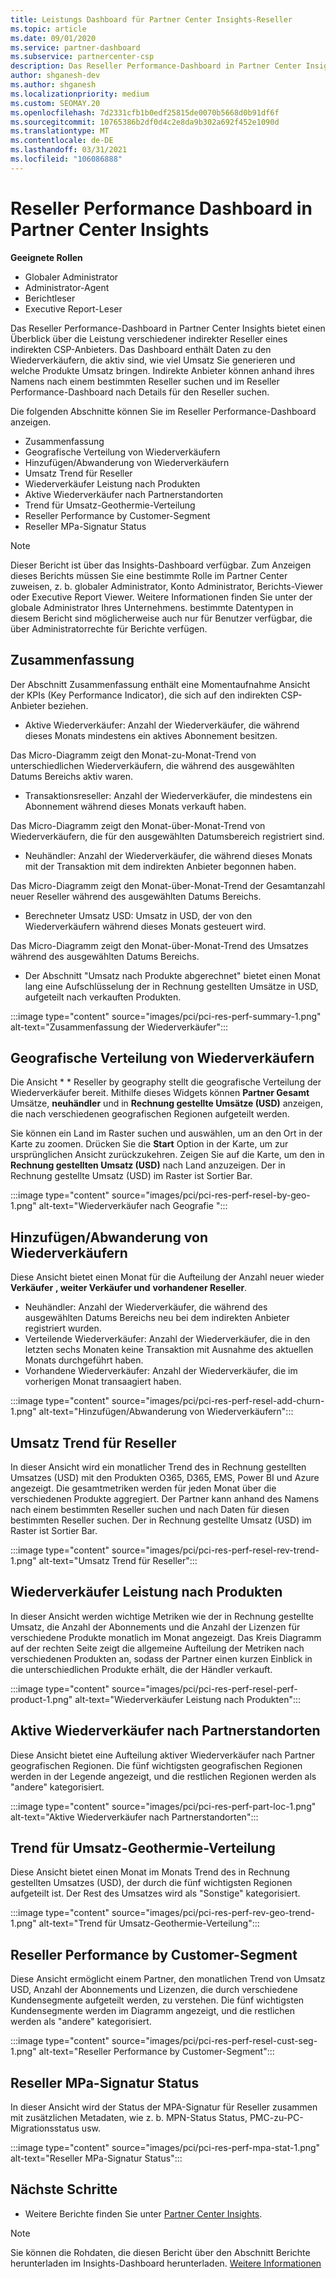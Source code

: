 ```yaml
---
title: Leistungs Dashboard für Partner Center Insights-Reseller
ms.topic: article
ms.date: 09/01/2020
ms.service: partner-dashboard
ms.subservice: partnercenter-csp
description: Das Reseller Performance-Dashboard in Partner Center Insights bietet einen Überblick über die Leistung verschiedener indirekter Reseller eines indirekten CSP-Anbieters.
author: shganesh-dev
ms.author: shganesh
ms.localizationpriority: medium
ms.custom: SEOMAY.20
ms.openlocfilehash: 7d2331cfb1b0edf25815de0070b5668d0b91df6f
ms.sourcegitcommit: 10765386b2df0d4c2e8da9b302a692f452e1090d
ms.translationtype: MT
ms.contentlocale: de-DE
ms.lasthandoff: 03/31/2021
ms.locfileid: "106086888"
---
```

# <a name="reseller-performance-dashboard-in-partner-center-insights"></a>Reseller Performance Dashboard in Partner Center Insights

**Geeignete Rollen**

- Globaler Administrator
- Administrator-Agent
- Berichtleser
- Executive Report-Leser

Das Reseller Performance-Dashboard in Partner Center Insights bietet einen Überblick über die Leistung verschiedener indirekter Reseller eines indirekten CSP-Anbieters. Das Dashboard enthält Daten zu den Wiederverkäufern, die aktiv sind, wie viel Umsatz Sie generieren und welche Produkte Umsatz bringen. Indirekte Anbieter können anhand ihres Namens nach einem bestimmten Reseller suchen und im Reseller Performance-Dashboard nach Details für den Reseller suchen.

Die folgenden Abschnitte können Sie im Reseller Performance-Dashboard anzeigen.

- Zusammenfassung
- Geografische Verteilung von Wiederverkäufern
- Hinzufügen/Abwanderung von Wiederverkäufern 
- Umsatz Trend für Reseller 
- Wiederverkäufer Leistung nach Produkten
- Aktive Wiederverkäufer nach Partnerstandorten
- Trend für Umsatz-Geothermie-Verteilung
- Reseller Performance by Customer-Segment
- Reseller MPa-Signatur Status

 > [!NOTE]
 > Dieser Bericht ist über das Insights-Dashboard verfügbar. Zum Anzeigen dieses Berichts müssen Sie eine bestimmte Rolle im Partner Center zuweisen, z. b. globaler Administrator, Konto Administrator, Berichts-Viewer oder Executive Report Viewer. Weitere Informationen finden Sie unter der globale Administrator Ihres Unternehmens. bestimmte Datentypen in diesem Bericht sind möglicherweise auch nur für Benutzer verfügbar, die über Administratorrechte für Berichte verfügen.

## <a name="summary"></a>Zusammenfassung

Der Abschnitt Zusammenfassung enthält eine Momentaufnahme Ansicht der KPIs (Key Performance Indicator), die sich auf den indirekten CSP-Anbieter beziehen.

- Aktive Wiederverkäufer: Anzahl der Wiederverkäufer, die während dieses Monats mindestens ein aktives Abonnement besitzen.

Das Micro-Diagramm zeigt den Monat-zu-Monat-Trend von unterschiedlichen Wiederverkäufern, die während des ausgewählten Datums Bereichs aktiv waren.

- Transaktionsreseller: Anzahl der Wiederverkäufer, die mindestens ein Abonnement während dieses Monats verkauft haben. 

Das Micro-Diagramm zeigt den Monat-über-Monat-Trend von Wiederverkäufern, die für den ausgewählten Datumsbereich registriert sind.

- Neuhändler: Anzahl der Wiederverkäufer, die während dieses Monats mit der Transaktion mit dem indirekten Anbieter begonnen haben. 

Das Micro-Diagramm zeigt den Monat-über-Monat-Trend der Gesamtanzahl neuer Reseller während des ausgewählten Datums Bereichs.

- Berechneter Umsatz USD: Umsatz in USD, der von den Wiederverkäufern während dieses Monats gesteuert wird. 

Das Micro-Diagramm zeigt den Monat-über-Monat-Trend des Umsatzes während des ausgewählten Datums Bereichs.

- Der Abschnitt "Umsatz nach Produkte abgerechnet" bietet einen Monat lang eine Aufschlüsselung der in Rechnung gestellten Umsätze in USD, aufgeteilt nach verkauften Produkten. 

:::image type="content" source="images/pci/pci-res-perf-summary-1.png" alt-text="Zusammenfassung der Wiederverkäufer":::

## <a name="geographical-spread-of-resellers"></a>Geografische Verteilung von Wiederverkäufern

Die Ansicht * * Reseller by geography stellt die geografische Verteilung der Wiederverkäufer bereit. Mithilfe dieses Widgets können **Partner Gesamt** Umsätze, **neuhändler** und in **Rechnung gestellte Umsätze (USD)** anzeigen, die nach verschiedenen geografischen Regionen aufgeteilt werden.

Sie können ein Land im Raster suchen und auswählen, um an den Ort in der Karte zu zoomen. Drücken Sie die **Start** Option in der Karte, um zur ursprünglichen Ansicht zurückzukehren. Zeigen Sie auf die Karte, um den in **Rechnung gestellten Umsatz (USD)** nach Land anzuzeigen. Der in Rechnung gestellte Umsatz (USD) im Raster ist Sortier Bar.

:::image type="content" source="images/pci/pci-res-perf-resel-by-geo-1.png" alt-text="Wiederverkäufer nach Geografie ":::

## <a name="resellers-addchurns"></a>Hinzufügen/Abwanderung von Wiederverkäufern

Diese Ansicht bietet einen Monat für die Aufteilung der Anzahl neuer wieder **Verkäufer** **, weiter Verkäufer und** **vorhandener Reseller**. 

- Neuhändler: Anzahl der Wiederverkäufer, die während des ausgewählten Datums Bereichs neu bei dem indirekten Anbieter registriert wurden.
- Verteilende Wiederverkäufer: Anzahl der Wiederverkäufer, die in den letzten sechs Monaten keine Transaktion mit Ausnahme des aktuellen Monats durchgeführt haben.
- Vorhandene Wiederverkäufer: Anzahl der Wiederverkäufer, die im vorherigen Monat transaagiert haben.

:::image type="content" source="images/pci/pci-res-perf-resel-add-churn-1.png" alt-text="Hinzufügen/Abwanderung von Wiederverkäufern":::

## <a name="resellers-revenue-trend"></a>Umsatz Trend für Reseller 

In dieser Ansicht wird ein monatlicher Trend des in Rechnung gestellten Umsatzes (USD) mit den Produkten O365, D365, EMS, Power BI und Azure angezeigt. Die gesamtmetriken werden für jeden Monat über die verschiedenen Produkte aggregiert. Der Partner kann anhand des Namens nach einem bestimmten Reseller suchen und nach Daten für diesen bestimmten Reseller suchen. Der in Rechnung gestellte Umsatz (USD) im Raster ist Sortier Bar.

:::image type="content" source="images/pci/pci-res-perf-resel-rev-trend-1.png" alt-text="Umsatz Trend für Reseller":::

## <a name="reseller-performance-by-products"></a>Wiederverkäufer Leistung nach Produkten

In dieser Ansicht werden wichtige Metriken wie der in Rechnung gestellte Umsatz, die Anzahl der Abonnements und die Anzahl der Lizenzen für verschiedene Produkte monatlich im Monat angezeigt. Das Kreis Diagramm auf der rechten Seite zeigt die allgemeine Aufteilung der Metriken nach verschiedenen Produkten an, sodass der Partner einen kurzen Einblick in die unterschiedlichen Produkte erhält, die der Händler verkauft.

:::image type="content" source="images/pci/pci-res-perf-resel-perf-product-1.png" alt-text="Wiederverkäufer Leistung nach Produkten":::

## <a name="active-resellers-by-partner-locations"></a>Aktive Wiederverkäufer nach Partnerstandorten

Diese Ansicht bietet eine Aufteilung aktiver Wiederverkäufer nach Partner geografischen Regionen. Die fünf wichtigsten geografischen Regionen werden in der Legende angezeigt, und die restlichen Regionen werden als "andere" kategorisiert.

:::image type="content" source="images/pci/pci-res-perf-part-loc-1.png" alt-text="Aktive Wiederverkäufer nach Partnerstandorten":::

## <a name="revenue-geo-distribution-trend"></a>Trend für Umsatz-Geothermie-Verteilung

Diese Ansicht bietet einen Monat im Monats Trend des in Rechnung gestellten Umsatzes (USD), der durch die fünf wichtigsten Regionen aufgeteilt ist.  Der Rest des Umsatzes wird als "Sonstige" kategorisiert.

:::image type="content" source="images/pci/pci-res-perf-rev-geo-trend-1.png" alt-text="Trend für Umsatz-Geothermie-Verteilung":::

## <a name="reseller-performance-by-customer-segment"></a>Reseller Performance by Customer-Segment

Diese Ansicht ermöglicht einem Partner, den monatlichen Trend von Umsatz USD, Anzahl der Abonnements und Lizenzen, die durch verschiedene Kundensegmente aufgeteilt werden, zu verstehen. Die fünf wichtigsten Kundensegmente werden im Diagramm angezeigt, und die restlichen werden als "andere" kategorisiert.

:::image type="content" source="images/pci/pci-res-perf-resel-cust-seg-1.png" alt-text="Reseller Performance by Customer-Segment":::

## <a name="reseller-mpa-signing-status"></a>Reseller MPa-Signatur Status

In dieser Ansicht wird der Status der MPA-Signatur für Reseller zusammen mit zusätzlichen Metadaten, wie z. b. MPN-Status Status, PMC-zu-PC-Migrationsstatus usw.

:::image type="content" source="images/pci/pci-res-perf-mpa-stat-1.png" alt-text="Reseller MPa-Signatur Status":::

## <a name="next-steps"></a>Nächste Schritte

- Weitere Berichte finden Sie unter [Partner Center Insights](partner-center-insights.md).

>[!NOTE] 
> Sie können die Rohdaten, die diesen Bericht über den Abschnitt Berichte herunterladen im Insights-Dashboard herunterladen. [Weitere Informationen](pci-download-reports.md) 
